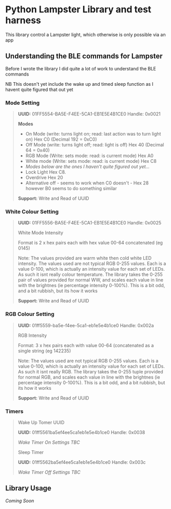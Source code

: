# Python Lampster Library and test harness

This library control a Lampster light, which otherwise is only possible via an app

## Understanding the BLE commands for Lampster

Before I wrote the library I did quite a lot of work to understand the BLE commands

NB This doesn't yet include the wake up and timed sleep function as I havent quite figured that out yet

### Mode Setting
> **UUID:** 01FF5554-BA5E-F4EE-5CA1-EB1E5E4B1CE0  Handle: 0x0021
> 
> **Modes**
> - On Mode (write: turns light on; read: last action was to turn light on) Hex C0 (Decimal 192 = 0xC0) 
> - Off Mode (write: turns light off; read: light is off) Hex 40 (Decimal 64 = 0x40) 
> - RGB Mode (Write: sets mode: read: is current mode) Hex A0
> - White mode (Write: sets mode: read: is current mode) Hex C8
> - *Modes below are the ones I haven't quite figured out yet...*
> - Lock Light Hex C8. 
> - Overdrive Hex 20
> - Alternative off - seems to work when C0 doesn't - Hex 28 however B0 seems to do something similar
>
> **Support:** Write and Read of UUID

### White Colour Setting
> **UUID:** 01FF5556-BA5E-F4EE-5CA1-EB1E5E4B1CE0 Handle: 0x0025
> 
> White Mode Intensity 
> 
> Format is 2 x hex pairs each with hex value 00-64 concatenated (eg 0145)
> 
> Note: The values provided are warm white then cold white LED intensity.  The values used are not typical RGB 0-255 values.  Each is a value 0-100, which is actually an intensity value for each set of LEDs.  As such it isnt really colour temperature.  The library takes the 0-255 pair of values provided for normal WW, and scales each value in line with the brightnes (ie percentage intensity 0-100%).  This is a bit odd, and a bit rubbish, but its how it works
> 
> **Support:** Write and Read of UUID

### RGB Colour Setting
> **UUID:** 01ff5559-ba5e-f4ee-5ca1-eb1e5e4b1ce0 Handle: 0x002a
> 
> RGB Intensity 
> 
> Format: 3 x hex pairs each with value 00-64 (concatenated as a single string (eg 142235) 
> 
> Note: The values used are not typical RGB 0-255 values.  Each is a value 0-100, which is actually an intensity value for each set of LEDs.  As such it isnt really RGB.  The library takes the 0-255 tuple provided for normal RGB, and scales each value in line with the brightnes (ie percentage intensity 0-100%).  This is a bit odd, and a bit rubbish, but its how it works
> 
> **Support:** Write and Read of UUID

### Timers
> Wake Up Tomer UUID
> 
> **UUID:** 01ff5561ba5ef4ee5ca1eb1e5e4b1ce0 Handle: 0x0038
> 
> *Wake Timer On Settings TBC*
>
> Sleep Timer
> 
> **UUID:** 01ff5562ba5ef4ee5ca1eb1e5e4b1ce0 Handle: 0x003c
> 
> *Wake Timer Off Settings TBC*

## Library Usage
*Coming Soon*


